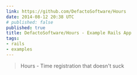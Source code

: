 ```yaml
---
link: https://github.com/DefactoSoftware/Hours
date: 2014-08-12 20:38 UTC
# published: false
published: true
title: DefactoSoftware/Hours - Example Rails App
tags:
- rails
- examples
---
```


<blockquote>Hours - Time registration that doesn't suck</blockquote>
